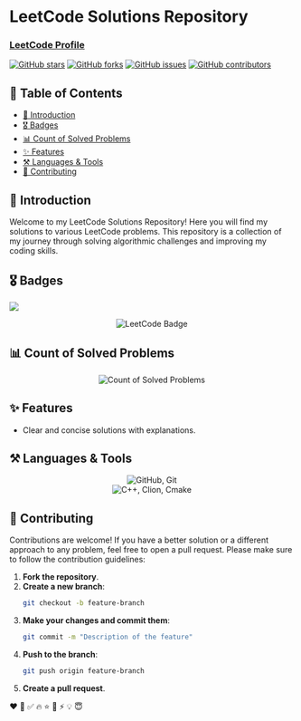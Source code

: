 # LeetCode Solutions Repository

### [LeetCode Profile](https://leetcode.com/Ahmad_Nour_Haidar/)

[![GitHub stars](https://img.shields.io/github/stars/Ahmad-Nour-Haidar/leetcode-solutions?color=yellow)](https://github.com/Ahmad-Nour-Haidar/leetcode-solutions/stargazers)
[![GitHub forks](https://img.shields.io/github/forks/Ahmad-Nour-Haidar/leetcode-solutions?color=blue)](https://github.com/Ahmad-Nour-Haidar/leetcode-solutions/network)
[![GitHub issues](https://img.shields.io/github/issues/Ahmad-Nour-Haidar/leetcode-solutions)](https://github.com/Ahmad-Nour-Haidar/leetcode-solutions/issues)
[![GitHub contributors](https://img.shields.io/github/contributors/Ahmad-Nour-Haidar/leetcode-solutions)](https://github.com/Ahmad-Nour-Haidar/leetcode-solutions/graphs/contributors)

## 📜 Table of Contents

- [🚀 Introduction](#-introduction)
- [🎖️ Badges](#-badges)
- [📊 Count of Solved Problems](#-count-of-solved-problems)
- [✨ Features](#-features)
- [⚒️ Languages & Tools](#-languages--tools)
- [🤝 Contributing](#-contributing)

## 🚀 Introduction

Welcome to my LeetCode Solutions Repository! Here you will find my solutions to various LeetCode problems. This repository is a collection of my journey through solving algorithmic challenges and improving my coding skills.

## 🎖️ Badges

![](https://leetcode-badge-showcase.vercel.app/api?username=Ahmad_Nour_Haidar&theme=dark&border=border)
<div align="center">
    <img src="https://leetcode-badge-showcase.vercel.app/api?username=Ahmad_Nour_Haidar&theme=dark&border=border" alt="LeetCode Badge" />
</div>

## 📊 Count of Solved Problems

<div align="center">
    <img src="https://leetcode-stats-six.vercel.app/?username=Ahmad_Nour_Haidar&theme=dark" alt="Count of Solved Problems" />
</div>

## ✨ Features

- Clear and concise solutions with explanations.

## ⚒️ Languages & Tools

<div align=center>
    <img src="https://skillicons.dev/icons?i=github,git" alt="GitHub, Git" />
    <br/>
    <img src="https://skillicons.dev/icons?i=cpp,clion,cmake," alt="C++, Clion, Cmake" />
</div>

## 🤝 Contributing

Contributions are welcome! If you have a better solution or a different approach to any problem, feel free to open a pull request. Please make sure to follow the contribution guidelines:

1. **Fork the repository**.
2. **Create a new branch**:
    ```bash
    git checkout -b feature-branch
    ```
3. **Make your changes and commit them**:
    ```bash
    git commit -m "Description of the feature"
    ```
4. **Push to the branch**:
    ```bash
    git push origin feature-branch
    ```
5. **Create a pull request**.

❤
👋
‍✅
🔥
⭐
🌟
⚡
💡
😇
